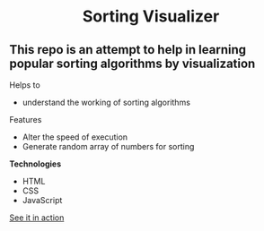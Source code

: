 <h1 align="center"> Sorting Visualizer </h1>
<h2> This repo is an attempt to help in learning popular sorting algorithms by visualization </h2>

Helps to 
<ul>
  <li> understand the working of sorting algorithms </li>
</ul>

Features
<ul>
  <li> Alter the speed of execution </li>
  <li> Generate random array of numbers for sorting </li>
</ul>

<b> Technologies </b>
<ul>
  <li> HTML </li>
  <li> CSS </li>
  <li> JavaScript </li>
</ul>

<a href="https://chandrakant2000.github.io/Sorting-Visualizer"> See it in action </a> 

